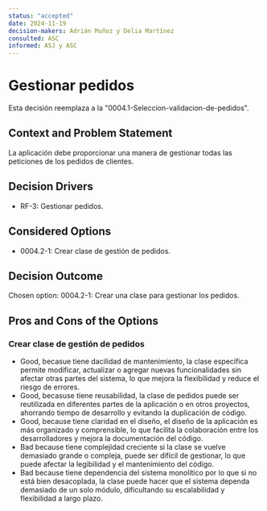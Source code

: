 ```yaml
---
status: "accepted"
date: 2024-11-19
decision-makers: Adrián Muñoz y Delia Martínez
consulted: ASC
informed: ASJ y ASC
---
```


# Gestionar pedidos 

Esta decisión reemplaza a la "0004.1-Seleccion-validacion-de-pedidos". 

## Context and Problem Statement

La aplicación debe proporcionar una manera de gestionar todas las peticiones de los pedidos de clientes.


## Decision Drivers

* RF-3: Gestionar pedidos. 

## Considered Options

* 0004.2-1: Crear clase de gestión de pedidos. 

## Decision Outcome

Chosen option: 0004.2-1: Crear una clase para gestionar los pedidos. 


## Pros and Cons of the Options

### Crear clase de gestión de pedidos

* Good, becasue tiene dacilidad de mantenimiento, la clase específica permite modificar, actualizar o agregar nuevas funcionalidades sin afectar otras partes del sistema, lo que mejora la flexibilidad y reduce el riesgo de errores.
* Good, becasuse tiene reusabilidad, la clase de pedidos puede ser reutilizada en diferentes partes de la aplicación o en otros proyectos, ahorrando tiempo de desarrollo y evitando la duplicación de código.
* Good, because tiene claridad en el diseño, el diseño de la aplicación es más organizado y comprensible, lo que facilita la colaboración entre los desarrolladores y mejora la documentación del código.
* Bad because tiene complejidad creciente si la clase se vuelve demasiado grande o compleja, puede ser difícil de gestionar, lo que puede afectar la legibilidad y el mantenimiento del código.
* Bad because tiene dependencia del sistema monolítico por lo que si no está bien desacoplada, la clase puede hacer que el sistema dependa demasiado de un solo módulo, dificultando su escalabilidad y flexibilidad a largo plazo.
